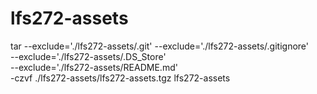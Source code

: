 # lfs272-assets

tar --exclude='./lfs272-assets/.git' --exclude='./lfs272-assets/.gitignore' \
    --exclude='./lfs272-assets/.DS_Store' \
    --exclude='./lfs272-assets/README.md' \
    -czvf ./lfs272-assets/lfs272-assets.tgz lfs272-assets